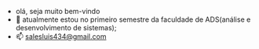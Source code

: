 - olá, seja muito bem-vindo
- 🌱 atualmente estou no primeiro semestre da faculdade de ADS(análise e desenvolvimento de sistemas);
- 📫 salesluis434@gmail.com

<!---
salesluis/salesluis is a ✨ special ✨ repository because its `README.md` (this file) appears on your GitHub profile.
You can click the Preview link to take a look at your changes.
--->
